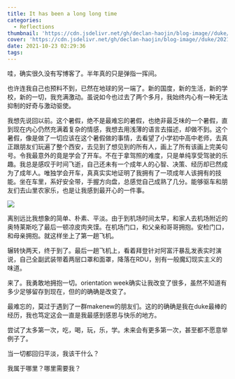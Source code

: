 ```yaml
---
title: It has been a long long time
categories:
  - Reflections
thumbnail: 'https://cdn.jsdelivr.net/gh/declan-haojin/blog-image//duke/20211023025705.png'
cover: 'https://cdn.jsdelivr.net/gh/declan-haojin/blog-image//duke/20211023025705.png'
date: 2021-10-23 02:29:36
tags:
---
```

 
哇，确实很久没有写博客了。半年真的只是弹指一挥间。

也许连我自己也预料不到，已然在地球的另一端了。新的国度，新的生活，新的学校，新的一切，我充满激动。虽说如今也过去了两个多月，我始终内心有一种无法抑制的好奇与激动驱使。

我想先说回以前。这个暑假，绝不是最难忘的暑假，也绝非最乏味的一个暑假，直到现在内心仍然充满着复杂的情感，我想去用浅薄的语言去描述，却做不到。这个暑假，像是做了一切应该在这个暑假做的事情，去看望了小学初中高中老师，去真正跟朋友们玩遍了整个西安，去见到了想见到的所有人，画上了所有该画上完美句号。令我最意外的竟是学会了开车。不在于拿驾照的难度，只是单纯享受驾驶的乐趣。我总是感叹于时间飞逝，自己还未有一个成年人的心智、决策、经历却已然成为了成年人。唯独学会开车，真真实实地证明了我拥有了一项成年人该拥有的技能。坐在车里，系好安全带，手握方向盘，总感觉自己成熟了几分。能够驱车和朋友们去山里农家乐，也是让我感到最开心的一件事。

<!--more-->

![](https://cdn.jsdelivr.net/gh/declan-haojin/blog-image//duke/IMG_3945.jpg)

离别远比我想象的简单、朴素、平淡。由于到机场时间太早，和家人去机场附近的奥特莱斯吃了最后一顿凉皮肉夹馍。在机场门口，和父亲和哥哥拥抱。安检门口，和母亲拥抱。就这样坐上了第一趟飞机。

辗转快两天，终于到了。最后一趟飞机上，看着拜登针对阿富汗暴乱发表实时演说，自己全副武装带着两层口罩和面罩，降落在RDU，别有一般魔幻现实主义的味道。

来了。我勇敢地拥抱一切。orientation week确实让我改变了很多，虽然不知道有多少足够留存到现在，但的的确确是改变了。

最难忘的，莫过于遇到了一群makenew的朋友们。这的的确确是我在duke最棒的经历，我也笃定这会一直是我最感到感恩与快乐的地方。

尝试了太多第一次，吃，喝，玩，乐，学。未来会有更多第一次，甚至都不愿意举例子了。

当一切都回归平淡，我该干什么？

我属于哪里？哪里需要我？